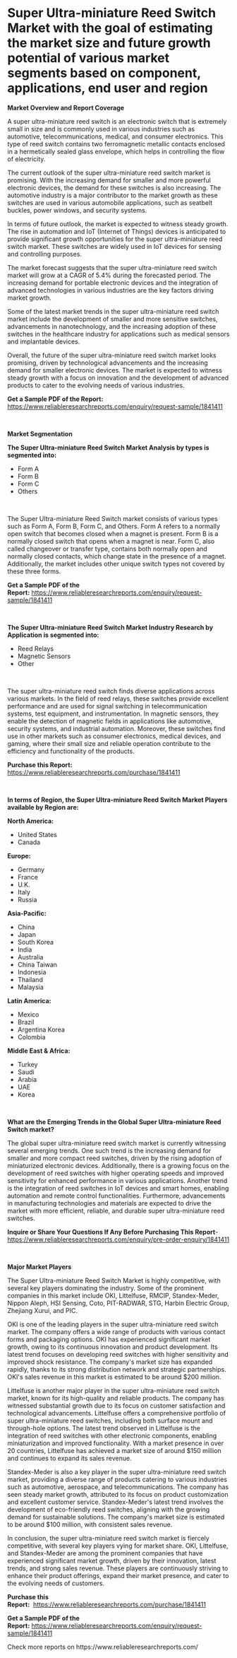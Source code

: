 <p><h1>Super Ultra-miniature Reed Switch Market with the goal of estimating the market size and future growth potential of various market segments based on component, applications, end user and region</h1></p><p><strong>Market Overview and Report Coverage</strong></p>
<p><p>A super ultra-miniature reed switch is an electronic switch that is extremely small in size and is commonly used in various industries such as automotive, telecommunications, medical, and consumer electronics. This type of reed switch contains two ferromagnetic metallic contacts enclosed in a hermetically sealed glass envelope, which helps in controlling the flow of electricity.</p><p>The current outlook of the super ultra-miniature reed switch market is promising. With the increasing demand for smaller and more powerful electronic devices, the demand for these switches is also increasing. The automotive industry is a major contributor to the market growth as these switches are used in various automobile applications, such as seatbelt buckles, power windows, and security systems.</p><p>In terms of future outlook, the market is expected to witness steady growth. The rise in automation and IoT (Internet of Things) devices is anticipated to provide significant growth opportunities for the super ultra-miniature reed switch market. These switches are widely used in IoT devices for sensing and controlling purposes.</p><p>The market forecast suggests that the super ultra-miniature reed switch market will grow at a CAGR of 5.4% during the forecasted period. The increasing demand for portable electronic devices and the integration of advanced technologies in various industries are the key factors driving market growth.</p><p>Some of the latest market trends in the super ultra-miniature reed switch market include the development of smaller and more sensitive switches, advancements in nanotechnology, and the increasing adoption of these switches in the healthcare industry for applications such as medical sensors and implantable devices.</p><p>Overall, the future of the super ultra-miniature reed switch market looks promising, driven by technological advancements and the increasing demand for smaller electronic devices. The market is expected to witness steady growth with a focus on innovation and the development of advanced products to cater to the evolving needs of various industries.</p></p>
<p><strong>Get a Sample PDF of the Report:</strong> <a href="https://www.reliableresearchreports.com/enquiry/request-sample/1841411">https://www.reliableresearchreports.com/enquiry/request-sample/1841411</a></p>
<p>&nbsp;</p>
<p><strong>Market Segmentation</strong></p>
<p><strong>The Super Ultra-miniature Reed Switch Market Analysis by types is segmented into:</strong></p>
<p><ul><li>Form A</li><li>Form B</li><li>Form C</li><li>Others</li></ul></p>
<p>&nbsp;</p>
<p><p>The Super Ultra-miniature Reed Switch market consists of various types such as Form A, Form B, Form C, and Others. Form A refers to a normally open switch that becomes closed when a magnet is present. Form B is a normally closed switch that opens when a magnet is near. Form C, also called changeover or transfer type, contains both normally open and normally closed contacts, which change state in the presence of a magnet. Additionally, the market includes other unique switch types not covered by these three forms.</p></p>
<p><strong>Get a Sample PDF of the Report:</strong>&nbsp;<a href="https://www.reliableresearchreports.com/enquiry/request-sample/1841411">https://www.reliableresearchreports.com/enquiry/request-sample/1841411</a></p>
<p>&nbsp;</p>
<p><strong>The Super Ultra-miniature Reed Switch Market Industry Research by Application is segmented into:</strong></p>
<p><ul><li>Reed Relays</li><li>Magnetic Sensors</li><li>Other</li></ul></p>
<p>&nbsp;</p>
<p><p>The super ultra-miniature reed switch finds diverse applications across various markets. In the field of reed relays, these switches provide excellent performance and are used for signal switching in telecommunication systems, test equipment, and instrumentation. In magnetic sensors, they enable the detection of magnetic fields in applications like automotive, security systems, and industrial automation. Moreover, these switches find use in other markets such as consumer electronics, medical devices, and gaming, where their small size and reliable operation contribute to the efficiency and functionality of the products.</p></p>
<p><strong>Purchase this Report:</strong>&nbsp; <a href="https://www.reliableresearchreports.com/purchase/1841411">https://www.reliableresearchreports.com/purchase/1841411</a></p>
<p>&nbsp;</p>
<p><strong>In terms of Region, the Super Ultra-miniature Reed Switch Market Players available by Region are:</strong></p>
<p>
    <p> <strong> North America: </strong>
        <ul>
            <li>United States</li>
            <li>Canada</li>
        </ul>
        </p> 
    <p> <strong> Europe: </strong>
        <ul>
            <li>Germany</li>
            <li>France</li>
            <li>U.K.</li>
            <li>Italy</li>
            <li>Russia</li>
        </ul>
        </p> 
    <p> <strong> Asia-Pacific: </strong>
        <ul>
            <li>China</li>
            <li>Japan</li>
            <li>South Korea</li>
            <li>India</li>
            <li>Australia</li>
            <li>China Taiwan</li>
            <li>Indonesia</li>
            <li>Thailand</li>
            <li>Malaysia</li>
        </ul>
        </p> 
    <p> <strong> Latin America: </strong>
        <ul>
            <li>Mexico</li>
            <li>Brazil</li>
            <li>Argentina Korea</li>
            <li>Colombia</li>
        </ul>
        </p> 
    <p> <strong> Middle East & Africa: </strong>
        <ul>
            <li>Turkey</li>
            <li>Saudi</li>
            <li>Arabia</li>
            <li>UAE</li>
            <li>Korea</li>
        </ul>
    </p>
    </p>
<p>&nbsp;</p>
<p><strong>What are the Emerging Trends in the Global Super Ultra-miniature Reed Switch market?</strong></p>
<p><p>The global super ultra-miniature reed switch market is currently witnessing several emerging trends. One such trend is the increasing demand for smaller and more compact reed switches, driven by the rising adoption of miniaturized electronic devices. Additionally, there is a growing focus on the development of reed switches with higher operating speeds and improved sensitivity for enhanced performance in various applications. Another trend is the integration of reed switches in IoT devices and smart homes, enabling automation and remote control functionalities. Furthermore, advancements in manufacturing technologies and materials are expected to drive the market with more efficient, reliable, and durable super ultra-miniature reed switches.</p></p>
<p><strong>Inquire or Share Your Questions If Any Before Purchasing This Report</strong>- <a href="https://www.reliableresearchreports.com/enquiry/pre-order-enquiry/1841411">https://www.reliableresearchreports.com/enquiry/pre-order-enquiry/1841411</a></p>
<p>&nbsp;</p>
<p><strong>Major Market Players</strong></p>
<p><p>The Super Ultra-miniature Reed Switch Market is highly competitive, with several key players dominating the industry. Some of the prominent companies in this market include OKI, Littelfuse, RMCIP, Standex-Meder, Nippon Aleph, HSI Sensing, Coto, PIT-RADWAR, STG, Harbin Electric Group, Zhejiang Xurui, and PIC.</p><p>OKI is one of the leading players in the super ultra-miniature reed switch market. The company offers a wide range of products with various contact forms and packaging options. OKI has experienced significant market growth, owing to its continuous innovation and product development. Its latest trend focuses on developing reed switches with higher sensitivity and improved shock resistance. The company's market size has expanded rapidly, thanks to its strong distribution network and strategic partnerships. OKI's sales revenue in this market is estimated to be around $200 million.</p><p>Littelfuse is another major player in the super ultra-miniature reed switch market, known for its high-quality and reliable products. The company has witnessed substantial growth due to its focus on customer satisfaction and technological advancements. Littelfuse offers a comprehensive portfolio of super ultra-miniature reed switches, including both surface mount and through-hole options. The latest trend observed in Littelfuse is the integration of reed switches with other electronic components, enabling miniaturization and improved functionality. With a market presence in over 20 countries, Littelfuse has achieved a market size of around $150 million and continues to expand its sales revenue.</p><p>Standex-Meder is also a key player in the super ultra-miniature reed switch market, providing a diverse range of products catering to various industries such as automotive, aerospace, and telecommunications. The company has seen steady market growth, attributed to its focus on product customization and excellent customer service. Standex-Meder's latest trend involves the development of eco-friendly reed switches, aligning with the growing demand for sustainable solutions. The company's market size is estimated to be around $100 million, with consistent sales revenue.</p><p>In conclusion, the super ultra-miniature reed switch market is fiercely competitive, with several key players vying for market share. OKI, Littelfuse, and Standex-Meder are among the prominent companies that have experienced significant market growth, driven by their innovation, latest trends, and strong sales revenue. These players are continuously striving to enhance their product offerings, expand their market presence, and cater to the evolving needs of customers.</p></p>
<p><strong>Purchase this Report:</strong>&nbsp;&nbsp;<a href="https://www.reliableresearchreports.com/purchase/1841411">https://www.reliableresearchreports.com/purchase/1841411</a></p>
<p></p>
<p><strong>Get a Sample PDF of the Report:</strong>&nbsp;<a href="https://www.reliableresearchreports.com/enquiry/request-sample/1841411">https://www.reliableresearchreports.com/enquiry/request-sample/1841411</a></p>
<p>Check more reports on https://www.reliableresearchreports.com/</p>